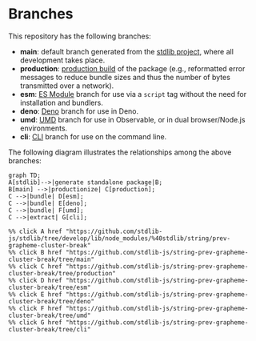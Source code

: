 <!--

@license Apache-2.0

Copyright (c) 2023 The Stdlib Authors.

Licensed under the Apache License, Version 2.0 (the "License");
you may not use this file except in compliance with the License.
You may obtain a copy of the License at

    http://www.apache.org/licenses/LICENSE-2.0

Unless required by applicable law or agreed to in writing, software
distributed under the License is distributed on an "AS IS" BASIS,
WITHOUT WARRANTIES OR CONDITIONS OF ANY KIND, either express or implied.
See the License for the specific language governing permissions and
limitations under the License.

-->

# Branches

This repository has the following branches:

-   **main**: default branch generated from the [stdlib project][stdlib-url], where all development takes place.
-   **production**: [production build][production-url] of the package (e.g., reformatted error messages to reduce bundle sizes and thus the number of bytes transmitted over a network).
-   **esm**: [ES Module][esm-url] branch for use via a `script` tag without the need for installation and bundlers.
-   **deno**: [Deno][deno-url] branch for use in Deno.
-   **umd**: [UMD][umd-url] branch for use in Observable, or in dual browser/Node.js environments.
-   **cli**: [CLI][cli-url] branch for use on the command line.

The following diagram illustrates the relationships among the above branches:

```mermaid
graph TD;
A[stdlib]-->|generate standalone package|B;
B[main] -->|productionize| C[production];
C -->|bundle| D[esm];
C -->|bundle| E[deno];
C -->|bundle| F[umd];
C -->|extract| G[cli];

%% click A href "https://github.com/stdlib-js/stdlib/tree/develop/lib/node_modules/%40stdlib/string/prev-grapheme-cluster-break"
%% click B href "https://github.com/stdlib-js/string-prev-grapheme-cluster-break/tree/main"
%% click C href "https://github.com/stdlib-js/string-prev-grapheme-cluster-break/tree/production"
%% click D href "https://github.com/stdlib-js/string-prev-grapheme-cluster-break/tree/esm"
%% click E href "https://github.com/stdlib-js/string-prev-grapheme-cluster-break/tree/deno"
%% click F href "https://github.com/stdlib-js/string-prev-grapheme-cluster-break/tree/umd"
%% click G href "https://github.com/stdlib-js/string-prev-grapheme-cluster-break/tree/cli"
```

[stdlib-url]: https://github.com/stdlib-js/stdlib/tree/develop/lib/node_modules/%40stdlib/string/prev-grapheme-cluster-break
[production-url]: https://github.com/stdlib-js/string-prev-grapheme-cluster-break/tree/production
[deno-url]: https://github.com/stdlib-js/string-prev-grapheme-cluster-break/tree/deno
[umd-url]: https://github.com/stdlib-js/string-prev-grapheme-cluster-break/tree/umd
[esm-url]: https://github.com/stdlib-js/string-prev-grapheme-cluster-break/tree/esm
[cli-url]: https://github.com/stdlib-js/string-prev-grapheme-cluster-break/tree/cli